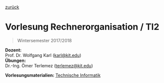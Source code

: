 [zurück](../README.md)

# Vorlesung Rechnerorganisation / TI2

> Wintersemester 2017/2018

**Dozent:**  
Prof. Dr. Wolfgang Karl (<karl@kit.edu>)  
**Übungen:**  
Dr.-Ing. Ömer Terlemez (<terlemez@kit.edu>)  

**Vorlesungsmaterialien:** [Technische Informatik](http://ti.ira.uka.de/TI-2/)  

